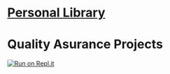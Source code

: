 # [Personal Library](https://www.freecodecamp.org/learn/quality-assurance/quality-assurance-projects/personal-library)

# Quality Asurance Projects
[![Run on Repl.it](https://repl.it/badge/github/nguyennguyen0110/project-personal-library)](https://repl.it/github/nguyennguyen0110/project-personal-library)
